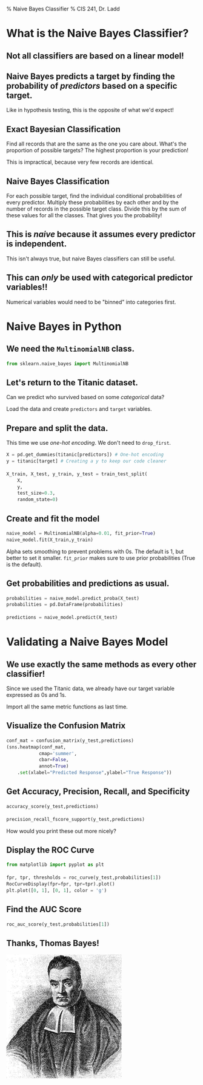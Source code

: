 % Naive Bayes Classifier
% CIS 241, Dr. Ladd

# What is the Naive Bayes Classifier?

## Not all classifiers are based on a linear model!

## Naive Bayes predicts a target by finding the probability of *predictors* based on a specific target.

Like in hypothesis testing, this is the opposite of what we'd expect!

## Exact Bayesian Classification

Find all records that are the same as the one you care about. What's the proportion of possible targets? The highest proportion is your prediction!

This is impractical, because very few records are identical.

## Naive Bayes Classification

For each possible target, find the individual conditional probabilities of every predictor. Multiply these probabilities by each other and by the number of records in the possible target class. Divide this by the sum of these values for all the classes. That gives you the probability!

## This is *naive* because it assumes every predictor is independent.

This isn't always true, but naive Bayes classifiers can still be useful.

## This can *only* be used with categorical predictor variables!!

Numerical variables would need to be "binned" into categories first.

# Naive Bayes in Python

## We need the `MultinomialNB` class.

```python
from sklearn.naive_bayes import MultinomialNB
```

## Let's return to the Titanic dataset.

Can we predict who survived based on some *categorical* data?

Load the data and create `predictors` and `target` variables.

## Prepare and split the data.

This time we use *one-hot encoding*. We don't need to `drop_first`.

```python
X = pd.get_dummies(titanic[predictors]) # One-hot encoding
y = titanic[target] # Creating a y to keep our code cleaner

X_train, X_test, y_train, y_test = train_test_split(
    X, 
    y, 
    test_size=0.3, 
    random_state=0)
```

## Create and fit the model

```python
naive_model = MultinomialNB(alpha=0.01, fit_prior=True)
naive_model.fit(X_train,y_train)
```

Alpha sets smoothing to prevent problems with 0s. The default is 1, but better to set it smaller. `fit_prior` makes sure to use prior probabilities (True is the default).

## Get probabilities and predictions as usual.

```python
probabilities = naive_model.predict_proba(X_test)
probabilities = pd.DataFrame(probabilities)

predictions = naive_model.predict(X_test)
```

# Validating a Naive Bayes Model

## We use exactly the same methods as every other classifier!

Since we used the Titanic data, we already have our target variable expressed as 0s and 1s.

Import all the same metric functions as last time.

## Visualize the Confusion Matrix

```python
conf_mat = confusion_matrix(y_test,predictions)
(sns.heatmap(conf_mat, 
            cmap='summer', 
            cbar=False, 
            annot=True)
    .set(xlabel="Predicted Response",ylabel="True Response"))
```

## Get Accuracy, Precision, Recall, and Specificity

```python
accuracy_score(y_test,predictions)

precision_recall_fscore_support(y_test,predictions)
```

How would you print these out more nicely?

## Display the ROC Curve

```python
from matplotlib import pyplot as plt

fpr, tpr, thresholds = roc_curve(y_test,probabilities[1])
RocCurveDisplay(fpr=fpr, tpr=tpr).plot()
plt.plot([0, 1], [0, 1], color = 'g')
```

## Find the AUC Score

```python
roc_auc_score(y_test,probabilities[1])
```

## Thanks, Thomas Bayes!

![](img/Thomas_Bayes.gif)
